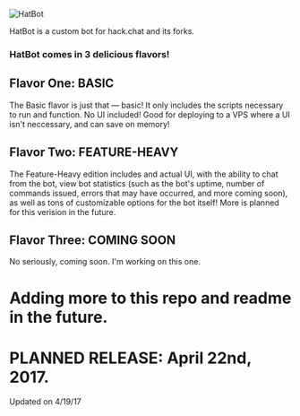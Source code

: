 ![HatBot](http://paswd4.com/s/bt7b00.png)

HatBot is a custom bot for hack.chat and its forks.

### HatBot comes in 3 **delicious** flavors!

## Flavor One: BASIC

The Basic flavor is just that — basic! It only includes the scripts necessary to run and function. No UI included! Good for deploying to a VPS where a UI isn't neccessary, and can save on memory!

## Flavor Two: FEATURE-HEAVY

The Feature-Heavy edition includes and actual UI, with the ability to chat from the bot, view bot statistics (such as the bot's uptime, number of commands issued, errors that may have occurred, and more coming soon), as well as tons of customizable options for the bot itself! More is planned for this verision in the future.

## Flavor Three: COMING SOON

No seriously, coming soon. I'm working on this one.

# Adding more to this repo and readme in the future.

# PLANNED RELEASE: April 22nd, 2017.

Updated on 4/19/17
